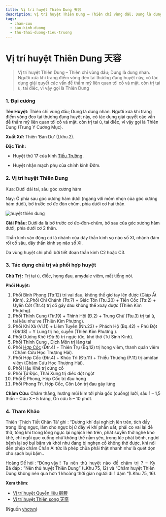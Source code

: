 ```yaml
---
title: Vị trí huyệt Thiên Dung 天容
description: Vị trí huyệt Thiên Dung – Thiên chỉ vùng đầu; Dung là dung nhan. Người xưa khi trang điểm vòng đeo tai thường đụng huyệt này, có tác dụng giải quyết các vấn đề thẩm mỹ liên quan tới cổ và mặt. còn trị tai ù, tai điếc, vì vậy gọi là Thiên Dung
tags:
  - cham-cuu
  - sau-kinh-duong
  - thu-thai-duong-tieu-truong
---
```


# Vị trí huyệt Thiên Dung 天容 

> Vị trí huyệt Thiên Dung – Thiên chỉ vùng đầu; Dung là dung nhan. Người xưa khi trang điểm vòng đeo tai thường đụng huyệt này, có tác dụng giải quyết các vấn đề thẩm mỹ liên quan tới cổ và mặt. còn trị tai ù, tai điếc, vì vậy gọi là Thiên Dung

### 1. Đại cương

**Tên Huyệt:** Thiên chỉ vùng đầu; Dung là dung nhan. Người xưa khi trang điểm vòng đeo tai thường đụng huyệt này, có tác dụng giải quyết các vấn đề thẩm mỹ liên quan tới cổ và mặt. còn trị tai ù, tai điếc, vì vậy gọi là Thiên Dung (Trung Y Cương Mục).

**Xuất Xứ:** Thiên ‘Bản Du’ (Lkhu.2).

**Đặc Tính:**

+ Huyệt thứ 17 của kinh [Tiểu Trường](/yhctvn/kinh-thu-thai-duong-tieu-truong).

+ Huyệt nhận mạch phụ của chính kinh Đởm.

### 2. Vị trí huyệt Thiên Dung

Xưa: Dưới dái tai, sâu góc xương hàm

Nay: Ở phía sau góc xương hàm dưới (ngang với mỏm nhọn của góc xương hàm dưới), bờ trước cơ ức đòn chũm, phía dưới cơ hai thân.

![huyệt thiên dung](/imgs/yhctvn/huyet-thien-dung-300x169.jpg)

**Giải Phẫu:** Dưới da là bờ trước cơ ức-đòn-chũm, bờ sau của góc xương hàm dưới, phía dưới cơ 2 thân.

Thần kinh vận động cơ là nhánh của dây thần kinh sọ não số XI, nhánh đám rối cổ sâu, dây thần kinh sọ não số XI.

Da vùng huyệt chi phối bởi tiết đoạn thần kinh C2 hoặc C3.

### 3. Tác dụng chủ trị và phối hợp huyệt

**Chủ Trị :** Trị tai ù, điếc, họng đau, amydale viêm, mất tiếng nói.

**Phối Huyệt:**

1. Phối Bỉnh Phong (Ttr.12) trị vai đau, không thể giơ tay lên được (Giáp Ất Kinh). 2.Phối Chi Chánh (Ttr.7) + Giác Tôn (Ttu.20) + Tiền Cốc (Ttr.2) + Uyển Cốt (Ttr.4) trị cổ gáy đau không thể xoay được (Thiên Kim Phương).
2. Phối Thính Cung (Ttr.19) + Thính Hội (Đ.2) + Trung Chử (Ttu.3) trị tai ù, tai kêu như ve (Thiên Kim Phương).
3. Phối Khí Xá (Vi.11) + Liêm Tuyền (Nh.23) + Phách Hộ (Bq.42) + Phù Đột (Đtr.18) + Y Lung trị ho, suyễn (Thiên Kim Phương ).
4. Phối Dương Khê (Đtr.5) trị ngực tức, khó thở (Tư Sinh Kinh).
5. Phối Thính Cung , Dịch Môn trị lãng tai
6. Phối [Hợp Cốc](/yhctvn/huyet-hop-coc-%e5%90%88-%e8%b0%b7) (Đtr.4) + Thiên Trụ (Bq.12) trị họng viêm, thanh quản viêm (Châm Cứu Học Thượng Hải).
7. Phối Hợp Cốc (Đtr.4) + Khúc Trì (Đtr.11) + Thiếu Thương (P.11) trị amiđan viêm (Châm Cứu Học Thượng Hải).
8. Phối Hậu Khê trị cứng cổ
9. Phối Tứ Độc, Thái Xung trị điếc đột ngột
10. Phối Ế Phong, Hợp Cốc trị đau họng
11. Phối Phong Trì, Hợp Cốc, Côn Lôn trị đau gáy lưng

**Châm Cứu:** Châm thẳng, hướng mũi kim tới phía gốc (cuống) lưỡi, sâu 1 – 1,5 thốn – Cứu 3 – 5 tráng, Ôn cứu 5 – 10 phút.

### 4. Tham Khảo

Thiên ‘Thích Tiết Chân Tà’ ghi : “Dương khí đại nghịch lên trên, tích đầy trong lồng ngực, làm cho ngực bị ứ đầy vì khí phẫn uất, phải co vai lại để thở, tông khí trong lồng ngực lại nghịch lên trên, phát suyễn thở nghe khò khè, chỉ ngồi gục xuống chứ không thể nằm yên, trong lúc phát bệnh, người bệnh lại sợ bụi bặm và khói như đang bị nghẹn cổ không thở được, khi nói đến phép châm Chấn Ai tức là phép chữa phải thật nhanh như là quét dọn cho sạch bụi bặm..

Hoàng Đế hỏi : “Đúng vậy !  Ta  nên  thủ  huyệt  nào  để  châm  trị  ?  –  Kỳ  Bá đáp : ”Nên thủ huyệt Thiên Dung” (LKhu 75, 12) và “Châm huyệt Thiên Dung không nên quá hơn 1 khoảng thời gian người đi 1 dặm “(LKhu 75, 16).

**Xem thêm:**

* [Vị trí huyệt Quyền liêu 颧髎](/yhctvn/vi-tri-huyet-quyen-lieu-%e9%a2%a7%e9%ab%8e)
* [Vị trí huyệt Thiên song 天窗](/yhctvn/vi-tri-huyet-thien-song-%e5%a4%a9%e7%aa%97)

(Nguồn <a href="https://yhctvn.com/vi-tri-huyet-thien-dung/" target="_blank">yhctvn</a>)
